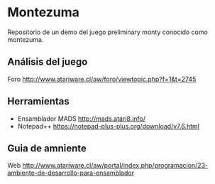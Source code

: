 # Montezuma
Repositorio de un demo del juego preliminary monty conocido como montezuma.

## Análisis del juego
Foro http://www.atariware.cl/aw/foro/viewtopic.php?f=1&t=2745

## Herramientas 

+ Ensamblador MADS http://mads.atari8.info/
+ Notepad++ https://notepad-plus-plus.org/download/v7.6.html

## Guia de amniente 

Web  http://www.atariware.cl/aw/portal/index.php/programacion/23-ambiente-de-desarrollo-para-ensamblador

